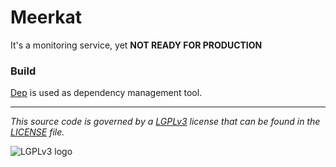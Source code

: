 # Meerkat

It's a monitoring service, yet **NOT READY FOR PRODUCTION**

### Build

[Dep](https://github.com/golang/dep) is used as dependency management tool.




---

*This source code is governed by a [LGPLv3](https://www.gnu.org/licenses/lgpl-3.0.txt) license that can be found in the [LICENSE](https://github.com/z0rr0/hashq/blob/master/LICENSE) file.*

<img src="https://www.gnu.org/graphics/gplv3-127x51.png" title="LGPLv3 logo">